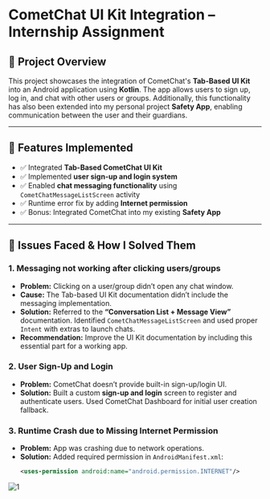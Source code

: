 # CometChat UI Kit Integration – Internship Assignment

## 📱 Project Overview

This project showcases the integration of CometChat's **Tab-Based UI Kit** into an Android application 
using **Kotlin**. The app allows users to sign up, log in, and chat with other users or groups.
Additionally, this functionality has also been extended into my personal project **Safety App**, 
enabling communication between the user and their guardians.

---

## 🔧 Features Implemented

- ✅ Integrated **Tab-Based CometChat UI Kit**
- ✅ Implemented **user sign-up and login system**
- ✅ Enabled **chat messaging functionality** using `CometChatMessageListScreen` activity
- ✅ Runtime error fix by adding **Internet permission**
- ✅ Bonus: Integrated CometChat into my existing **Safety App**

---

## 🧠 Issues Faced & How I Solved Them

### 1. **Messaging not working after clicking users/groups**
- **Problem:** Clicking on a user/group didn’t open any chat window.
- **Cause:** The Tab-based UI Kit documentation didn’t include the messaging implementation.
- **Solution:** Referred to the **“Conversation List + Message View”** documentation. Identified `CometChatMessageListScreen` and used proper `Intent` with extras to launch chats.
- **Recommendation:** Improve the UI Kit documentation by including this essential part for a working app.

### 2. **User Sign-Up and Login**
- **Problem:** CometChat doesn’t provide built-in sign-up/login UI.
- **Solution:** Built a custom **sign-up and login** screen to register and authenticate users. Used CometChat Dashboard for initial user creation fallback.

### 3. **Runtime Crash due to Missing Internet Permission**
- **Problem:** App was crashing due to network operations.
- **Solution:** Added required permission in `AndroidManifest.xml`:
  ```xml
  <uses-permission android:name="android.permission.INTERNET"/>


![1](https://github.com/user-attachments/assets/986020f8-9880-4d76-bf9b-688db73e1c84)


  
